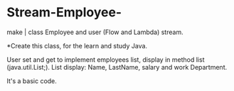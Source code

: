 # Stream-Employee-
make | class Employee and user (Flow and Lambda) stream.

*Create this class, for the learn and study Java.

User set and get to implement employees list, display in method list (java.util.List;).
List display: Name, LastName, salary and work Department.

It's a basic code.
